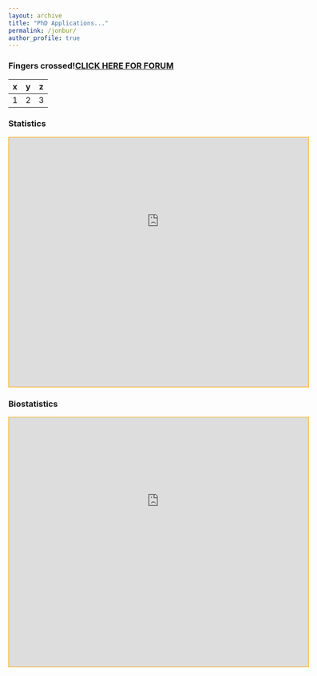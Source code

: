 ```yaml
---
layout: archive
title: "PhD Applications..."
permalink: /jonbur/
author_profile: true
---
```

<style type="text/css">
        iframe {
            position: relative;
            /* pointer-events: none; */
            top: -540px;
            left: -40px;
            height: 2500px;
            width: 1200px;
            
            zoom: 1;
            -webkit-transform: scale(.565);
            -webkit-transform-origin: 0 0;
        }

        #wrapper {
            overflow: hidden;
            border: 1px solid orange;
            height: 500px;
            width: 600px;
        }
    </style>

### Fingers crossed!<a href="https://forum.thegradcafe.com/forum/48-mathematics-and-statistics" target="_blank">CLICK HERE FOR FORUM</a>

x|y|z
-|-|-
1|2|3

### Statistics
<body>
    <div id='wrapper'><iframe src="https://www.thegradcafe.com/survey/index.php?q=statistics"></iframe></div>
</body>

### Biostatistics

<body>
    <div id='wrapper'><iframe src="https://www.thegradcafe.com/survey/index.php?q=biostatistics"></iframe></div>
</body>